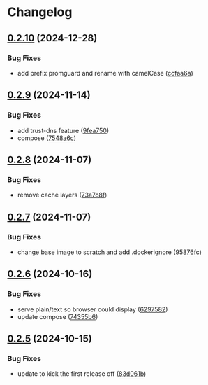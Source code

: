 # Changelog

## [0.2.10](https://github.com/locmai/promguard/compare/promguard-v0.2.9...promguard-v0.2.10) (2024-12-28)


### Bug Fixes

* add prefix promguard and rename with camelCase ([ccfaa6a](https://github.com/locmai/promguard/commit/ccfaa6aa239b788999ec1158a33b572a87ece824))

## [0.2.9](https://github.com/locmai/promguard/compare/promguard-v0.2.8...promguard-v0.2.9) (2024-11-14)


### Bug Fixes

* add trust-dns feature ([9fea750](https://github.com/locmai/promguard/commit/9fea750ab99d18baa03fe58d0e764d43f97f60e4))
* compose ([7548a6c](https://github.com/locmai/promguard/commit/7548a6c20f6b204e60ecb1a8ca2ccafde24c70a0))

## [0.2.8](https://github.com/locmai/promguard/compare/promguard-v0.2.7...promguard-v0.2.8) (2024-11-07)


### Bug Fixes

* remove cache layers ([73a7c8f](https://github.com/locmai/promguard/commit/73a7c8fbae2ae8ad6c5b9279ef91623a13960404))

## [0.2.7](https://github.com/locmai/promguard/compare/promguard-v0.2.6...promguard-v0.2.7) (2024-11-07)


### Bug Fixes

* change base image to scratch and add .dockerignore ([95876fc](https://github.com/locmai/promguard/commit/95876fc9301ad0809b8aa0f49d0d4e65d8b9bb2e))

## [0.2.6](https://github.com/locmai/promguard/compare/promguard-v0.2.5...promguard-v0.2.6) (2024-10-16)


### Bug Fixes

* serve plain/text so browser could display ([6297582](https://github.com/locmai/promguard/commit/62975820d802916cf3998911a5cf4ba8def54405))
* update compose ([74355b6](https://github.com/locmai/promguard/commit/74355b676c8dbee6e2feecf93a08d7e674ef0b45))

## [0.2.5](https://github.com/locmai/promguard/compare/promguard-v0.2.4...promguard-v0.2.5) (2024-10-15)


### Bug Fixes

* update to kick the first release off ([83d061b](https://github.com/locmai/promguard/commit/83d061bdb2a8bd0dc6c3e3ec83dfd6c165333e71))
